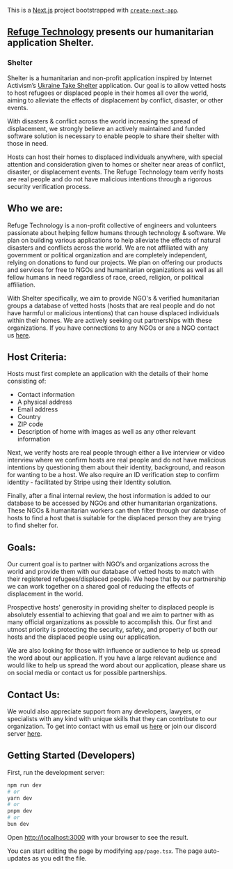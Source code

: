 This is a [Next.js](https://nextjs.org/) project bootstrapped with [`create-next-app`](https://github.com/vercel/next.js/tree/canary/packages/create-next-app).

## [Refuge Technology](https://refugetechnology.org) presents our humanitarian application Shelter.

### Shelter

Shelter is a humanitarian and non-profit application inspired by Internet Activism’s [Ukraine Take Shelter](https://www.ukrainetakeshelter.com/) application. Our goal is to allow vetted hosts to host refugees or displaced people in their homes all over the world, aiming to alleviate the effects of displacement by conflict, disaster, or other events.

With disasters & conflict across the world increasing the spread of displacement, we strongly believe an actively maintained and funded software solution is necessary to enable people to share their shelter with those in need.

Hosts can host their homes to displaced individuals anywhere, with special attention and consideration given to homes or shelter near areas of conflict, disaster, or displacement events. The Refuge Technology team verify hosts are real people and do not have malicious intentions through a rigorous security verification process.

## Who we are:

Refuge Technology is a non-profit collective of engineers and volunteers passionate about helping fellow humans through technology & software. We plan on building various applications to help alleviate the effects of natural disasters and conflicts across the world. We are not affiliated with any government or political organization and are completely independent, relying on donations to fund our projects. We plan on offering our products and services for free to NGOs and humanitarian organizations as well as all fellow humans in need regardless of race, creed, religion, or political affiliation.

With Shelter specifically, we aim to provide NGO's & verified humanitarian groups a database of vetted hosts (hosts that are real people and do not have harmful or malicious intentions) that can house displaced individuals within their homes. We are actively seeking out partnerships with these organizations. If you have connections to any NGOs or are a NGO contact us [here](mailto:refuge_technology@proton.me).

## Host Criteria:

Hosts must first complete an application with the details of their home consisting of:

- Contact information
- A physical address
- Email address
- Country
- ZIP code
- Description of home with images as well as any other relevant information

Next, we verify hosts are real people through either a live interview or video interview where we confirm hosts are real people and do not have malicious intentions by questioning them about their identity, background, and reason for wanting to be a host. We also require an ID verification step to confirm identity - facilitated by Stripe using their Identity solution.

Finally, after a final internal review, the host information is added to our database to be accessed by NGOs and other humanitarian organizations. These NGOs & humanitarian workers can then filter through our database of hosts to find a host that is suitable for the displaced person they are trying to find shelter for.

## Goals:

Our current goal is to partner with NGO’s and organizations across the world and provide them with our database of vetted hosts to match with their registered refugees/displaced people. We hope that by our partnership we can work together on a shared goal of reducing the effects of displacement in the world.

Prospective hosts' generosity in providing shelter to displaced people is absolutely essential to achieving that goal and we aim to partner with as many official organizations as possible to accomplish this. Our first and utmost priority is protecting the security, safety, and property of both our hosts and the displaced people using our application.

We are also looking for those with influence or audience to help us spread the word about our application. If you have a large relevant audience and would like to help us spread the word about our application, please share us on social media or contact us for possible partnerships.

## Contact Us:

We would also appreciate support from any developers, lawyers, or specialists with any kind with unique skills that they can contribute to our organization. To get into contact with us email us [here](mailto:refuge_technology@proton.me) or join our discord server [here](https://discord.gg/RQ9QS8hA).

## Getting Started (Developers)

First, run the development server:

```bash
npm run dev
# or
yarn dev
# or
pnpm dev
# or
bun dev
```

Open [http://localhost:3000](http://localhost:3000) with your browser to see the result.

You can start editing the page by modifying `app/page.tsx`. The page auto-updates as you edit the file.
